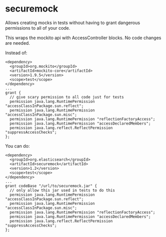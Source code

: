 # securemock
Allows creating mocks in tests without having to grant dangerous permissions to all of your code.

This wraps the mockito api with AccessController blocks. No code changes are needed.

Instead of:

    <dependency>
      <groupId>org.mockito</groupId>
      <artifactId>mockito-core</artifactId>
      <version>1.9.5</version>
      <scope>test</scope>
    </dependency>
    ...
    grant {
      // give scary permission to all code just for tests
      permission java.lang.RuntimePermission "accessClassInPackage.sun.reflect";
      permission java.lang.RuntimePermission "accessClassInPackage.sun.misc";
      permission java.lang.RuntimePermission "reflectionFactoryAccess";
      permission java.lang.RuntimePermission "accessDeclaredMembers";
      permission java.lang.reflect.ReflectPermission "suppressAccessChecks";
    };

You can do:

    <dependency>
      <groupId>org.elasticsearch</groupId>
      <artifactId>securemock</artifactId>
      <version>1.2</version>
      <scope>test</scope>
    </dependency>
    ...
    grant codeBase "/url/to/securemock.jar" {
      // only allow this jar used in tests to do this
      permission java.lang.RuntimePermission "accessClassInPackage.sun.reflect";
      permission java.lang.RuntimePermission "accessClassInPackage.sun.misc";
      permission java.lang.RuntimePermission "reflectionFactoryAccess";
      permission java.lang.RuntimePermission "accessDeclaredMembers";
      permission java.lang.reflect.ReflectPermission "suppressAccessChecks";
    };
